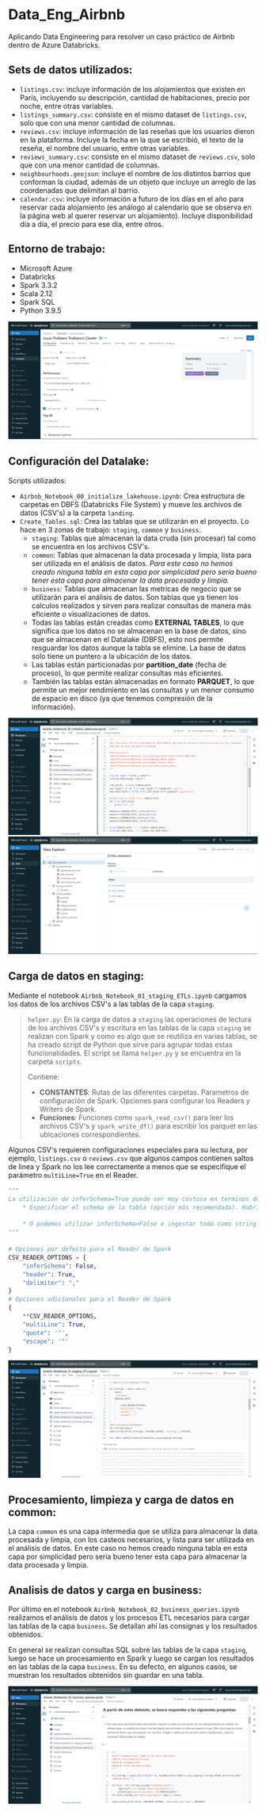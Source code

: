 # Data_Eng_Airbnb
Aplicando Data Engineering para resolver un caso práctico de Airbnb dentro de Azure Databricks.

## Sets de datos utilizados:
* `listings.csv`: incluye información de los alojamientos que existen en París, incluyendo
su descripción, cantidad de habitaciones, precio por noche, entre otras variables.
* `listings_summary.csv`: consiste en el mismo dataset de `listings.csv`, solo que con
una menor cantidad de columnas.
* `reviews.csv`: incluye información de las reseñas que los usuarios dieron en la
plataforma. Incluye la fecha en la que se escribió, el texto de la reseña, el nombre
del usuario, entre otras variables.
* `reviews_summary.csv`: consiste en el mismo dataset de `reviews.csv`, solo que con
una menor cantidad de columnas.
* `neighbourhoods.geojson`: incluye el nombre de los distintos barrios que conforman
la ciudad, además de un objeto que incluye un arreglo de las coordenadas que
delimitan al barrio.
* `calendar.csv`: incluye información a futuro de los días en el año para reservar cada
alojamiento (es análogo al calendario que se observa en la página web al querer
reservar un alojamiento). Incluye disponibilidad día a día, el precio para ese día, entre
otros.

## Entorno de trabajo:
* Microsoft Azure
* Databricks
* Spark 3.3.2
* Scala 2.12
* Spark SQL
* Python 3.9.5

![Alt text](images/cluster.png)

## Configuración del Datalake:
Scripts utilizados:
* `Airbnb_Notebook_00_initialize_lakehouse.ipynb`: Crea estructura de carpetas en DBFS (Databricks File System) y mueve los archivos de datos (CSV's) a la carpeta `landing`.
* `Create_Tables.sql`: Crea las tablas que se utilizarán en el proyecto. Lo hace en 3 zonas de trabajo: `staging`, `common` y `business`.
    * `staging`: Tablas que almacenan la data cruda (sin procesar) tal como se encuentra en los archivos CSV's.
    * `common`: Tablas que almacenan la data procesada y limpia, lista para ser utilizada en el análisis de datos. *Para este caso no hemos creado ninguna tabla en esta capa por simplicidad pero sería bueno tener esta capa para almacenar la data procesada y limpia.*
    * `business`: Tablas que almacenan las metricas de negocio que se utilizarán para el análisis de datos. Son tablas que ya tienen los calculos realizados y sirven para realizar consultas de manera más eficiente o visualizaciones de datos.
    * Todas las tablas están creadas como **EXTERNAL TABLES**, lo que significa que los datos no se almacenan en la base de datos, sino que se almacenan en el Datalake (DBFS), esto nos permite resguardar los datos aunque la tabla se elimine. La base de datos solo tiene un puntero a la ubicación de los datos.
    * Las tablas están particionadas por **partition_date** (fecha de proceso), lo que permite realizar consultas más eficientes.
    * También las tablas están almacenadas en formato **PARQUET**, lo que permite un mejor rendimiento en las consultas y un menor consumo de espacio en disco (ya que tenemos compresión de la información).

![Alt text](images/datalake.png)
![Alt text](images/schemas.png)

## Carga de datos en **staging**:
Mediante el notebook `Airbnb_Notebook_01_staging_ETLs.ipynb` cargamos los datos de los archivos CSV's a las tablas de la capa `staging`.

> `helper.py`: En la carga de datos a `staging` las operaciones de lectura de los archivos CSV's y escritura en las tablas de la capa `staging` se realizan con Spark y como es algo que se reutiliza en varias tablas, se ha creado script de Python que sirve para agrupar todas estas funcionalidades. El script se llama `helper.py` y se encuentra en la carpeta `scripts`.
>
> Contiene:
> * **CONSTANTES**: Rutas de las diferentes carpetas. Parametros de configuración de Spark. Opciones para configurar los Readers y Writers de Spark.
> * **Funciones**: Funciones como `spark_read_csv()` para leer los archivos CSV's y `spark_write_df()` para escribir los parquet en las ubicaciones correspondientes.
>

Algunos CSV's requieren configuraciones especiales para su lectura, por ejemplo, `listings.csv` o `reviews.csv` que algunos campos contienen saltos de linea y Spark no los lee correctamente a menos que se especifique el parámetro `multiLine=True` en el Reader.
```python
"""
La utilización de inferSchema=True puede ser muy costosa en terminos de performance. Por lo tanto podemos optar por:
    * Especificar el schema de la tabla (opción más recomendada). Habría que conocer bien todos los datos y saber que no va a venir nada que sea inconsistente.

    * O podemos utilizar inferSchema=False e ingestar todo como string y luego hacer las conversiones necesarias. Esto es más costoso en terminos de almacenamiento en disco pero más seguro. Y a efectos del ejercicio no es un problema ya que no tenemos una gran cantidad de datos.
"""

# Opciones por defecto para el Reader de Spark
CSV_READER_OPTIONS = {
    "inferSchema": False,
    "header": True,
    "delimiter": ","
}
# Opciones adicionales para el Reader de Spark
{
    **CSV_READER_OPTIONS,
    "multiLine": True,
    "quote": '"',
    "escape": '"'
}
```

![Alt text](images/staging.png)

## Procesamiento, limpieza y carga de datos en **common**:

La capa `common` es una capa intermedia que se utiliza para almacenar la data procesada y limpia, con los casteos necesarios, y lista para ser utilizada en el análisis de datos. En este caso no hemos creado ninguna tabla en esta capa por simplicidad pero sería bueno tener esta capa para almacenar la data procesada y limpia.

## Analisis de datos y carga en **business**:

Por último en el notebook `Airbnb_Notebook_02_business_queries.ipynb` realizamos el análisis de datos y los procesos ETL necesarios para cargar las tablas de la capa `business`. Se detallan ahí las consignas y los resultados obtenidos.

En general se realizan consultas SQL sobre las tablas de la capa `staging`, luego se hace un procesamiento en Spark y luego se cargan los resultados en las tablas de la capa `business`. En su defecto, en algunos casos, se muestran los resultados obtenidos sin guardar en una tabla.

![Alt text](images/business.png)